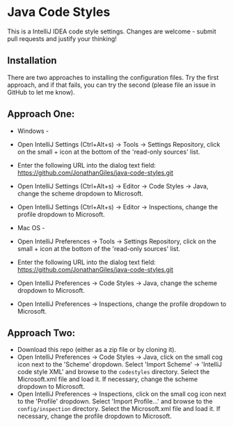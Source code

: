 Java Code Styles
================

This is a IntelliJ IDEA code style settings. Changes are welcome - submit pull requests and justify your thinking!

Installation
------------

There are two approaches to installing the configuration files. Try the first approach, and if that fails, you can try the second (please file an issue in GitHub to let me know).

## Approach One:

* Windows -

* Open IntelliJ Settings (Ctrl+Alt+s) -> Tools -> Settings Repository, click on the small + icon at the bottom of the 'read-only sources' list.
* Enter the following URL into the dialog text field: https://github.com/JonathanGiles/java-code-styles.git
* Open IntelliJ Settings (Ctrl+Alt+s) -> Editor -> Code Styles -> Java, change the scheme dropdown to Microsoft.
* Open IntelliJ Settings (Ctrl+Alt+s) -> Editor -> Inspections, change the profile dropdown to Microsoft.

* Mac OS - 

* Open IntelliJ Preferences -> Tools -> Settings Repository, click on the small + icon at the bottom of the 'read-only sources' list.
* Enter the following URL into the dialog text field: https://github.com/JonathanGiles/java-code-styles.git
* Open IntelliJ Preferences -> Code Styles -> Java, change the scheme dropdown to Microsoft.
* Open IntelliJ Preferences -> Inspections, change the profile dropdown to Microsoft.


## Approach Two:

* Download this repo (either as a zip file or by cloning it).
* Open IntelliJ Preferences -> Code Styles -> Java, click on the small cog icon next to the 'Scheme' dropdown. Select 'Import Scheme' -> 'IntelliJ code style XML' and browse to the `codestyles` directory. Select the Microsoft.xml file and load it. If necessary, change the scheme dropdown to Microsoft.
* Open IntelliJ Preferences -> Inspections, click on the small cog icon next to the 'Profile' dropdown. Select 'Import Profile...' and browse to the `config/inspection` directory. Select the Microsoft.xml file and load it. If necessary, change the profile dropdown to Microsoft.